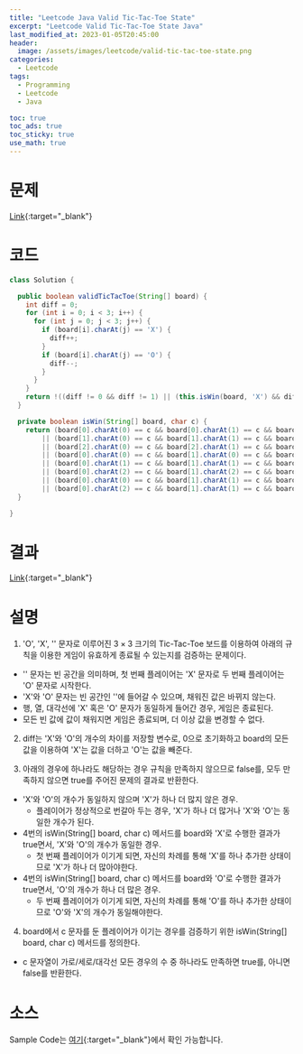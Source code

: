 ```yaml
---
title: "Leetcode Java Valid Tic-Tac-Toe State"
excerpt: "Leetcode Valid Tic-Tac-Toe State Java"
last_modified_at: 2023-01-05T20:45:00
header:
  image: /assets/images/leetcode/valid-tic-tac-toe-state.png
categories:
  - Leetcode
tags:
  - Programming
  - Leetcode
  - Java

toc: true
toc_ads: true
toc_sticky: true
use_math: true
---
```

# 문제
[Link](https://leetcode.com/problems/valid-tic-tac-toe-state){:target="_blank"}

# 코드
```java
class Solution {

  public boolean validTicTacToe(String[] board) {
    int diff = 0;
    for (int i = 0; i < 3; i++) {
      for (int j = 0; j < 3; j++) {
        if (board[i].charAt(j) == 'X') {
          diff++;
        }
        if (board[i].charAt(j) == 'O') {
          diff--;
        }
      }
    }
    return !((diff != 0 && diff != 1) || (this.isWin(board, 'X') && diff == 0) || (this.isWin(board, 'O') && diff == 1));
  }

  private boolean isWin(String[] board, char c) {
    return (board[0].charAt(0) == c && board[0].charAt(1) == c && board[0].charAt(2) == c)
        || (board[1].charAt(0) == c && board[1].charAt(1) == c && board[1].charAt(2) == c)
        || (board[2].charAt(0) == c && board[2].charAt(1) == c && board[2].charAt(2) == c)
        || (board[0].charAt(0) == c && board[1].charAt(0) == c && board[2].charAt(0) == c)
        || (board[0].charAt(1) == c && board[1].charAt(1) == c && board[2].charAt(1) == c)
        || (board[0].charAt(2) == c && board[1].charAt(2) == c && board[2].charAt(2) == c)
        || (board[0].charAt(0) == c && board[1].charAt(1) == c && board[2].charAt(2) == c)
        || (board[0].charAt(2) == c && board[1].charAt(1) == c && board[2].charAt(0) == c);
  }

}
```

# 결과
[Link](https://leetcode.com/problems/valid-tic-tac-toe-state/submissions/871904979/){:target="_blank"}

# 설명
1. 'O', 'X', '' 문자로 이루어진 $3 \times 3$ 크기의 Tic-Tac-Toe 보드를 이용하여 아래의 규칙을 이용한 게임이 유효하게 종료될 수 있는지를 검증하는 문제이다.
- '' 문자는 빈 공간을 의미하며, 첫 번째 플레이어는 'X' 문자로 두 번째 플레이어는 'O' 문자로 시작한다.
- 'X'와 'O' 문자는 빈 공간인 ''에 들어갈 수 있으며, 채워진 값은 바뀌지 않는다.
- 행, 열, 대각선에 'X' 혹은 'O' 문자가 동일하게 들어간 경우, 게임은 종료된다.
- 모든 빈 값에 값이 채워지면 게임은 종료되며, 더 이상 값을 변경할 수 없다.

2. diff는 'X'와 'O'의 개수의 차이를 저장할 변수로, 0으로 초기화하고 board의 모든 값을 이용하여 'X'는 값을 더하고 'O'는 값을 빼준다.

3. 아래의 경우에 하나라도 해당하는 경우 규칙을 만족하지 않으므로 false를, 모두 만족하지 않으면 true를 주어진 문제의 결과로 반환한다.
- 'X'와 'O'의 개수가 동일하지 않으며 'X'가 하나 더 많지 않은 경우.
  - 플레이어가 정상적으로 번갈아 두는 경우, 'X'가 하나 더 많거나 'X'와 'O'는 동일한 개수가 된다.
- 4번의 isWin(String[] board, char c) 메서드를 board와 'X'로 수행한 결과가 true면서, 'X'와 'O'의 개수가 동일한 경우.
  - 첫 번째 플레이어가 이기게 되면, 자신의 차례를 통해 'X'를 하나 추가한 상태이므로 'X'가 하나 더 많아야한다.
- 4번의 isWin(String[] board, char c) 메서드를 board와 'O'로 수행한 결과가 true면서, 'O'의 개수가 하나 더 많은 경우.
  - 두 번째 플레이어가 이기게 되면, 자신의 차례를 통해 'O'를 하나 추가한 상태이므로 'O'와 'X'의 개수가 동일해야한다.

4. board에서 c 문자를 둔 플레이어가 이기는 경우를 검증하기 위한 isWin(String[] board, char c) 메서드를 정의한다.
- c 문자열이 가로/세로/대각선 모든 경우의 수 중 하나라도 만족하면 true를, 아니면 false를 반환한다.

# 소스
Sample Code는 [여기](https://github.com/GracefulSoul/leetcode/blob/master/src/main/java/gracefulsoul/problems/ValidTicTacToeState.java){:target="_blank"}에서 확인 가능합니다.